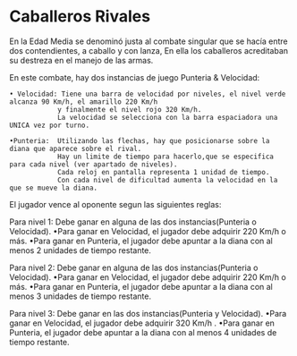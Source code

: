 # Caballeros Rivales

En la Edad Media se denominó justa al combate singular que se hacía entre dos contendientes, a caballo y con lanza, 
En ella los caballeros acreditaban su destreza en el manejo de las armas.

En este combate, hay dos instancias de juego Punteria & Velocidad:

	• Velocidad: Tiene una barra de velocidad por niveles, el nivel verde alcanza 90 Km/h, el amarillo 220 Km/h
				y finalmente el nivel rojo 320 Km/h.
	 			La velocidad se selecciona con la barra espaciadora una UNICA vez por turno.
	 			
	•Punteria:  Utilizando las flechas, hay que posicionarse sobre la diana que aparece sobre el rival.
				Hay un limite de tiempo para hacerlo,que se especifica para cada nivel (ver apartado de niveles).
				Cada reloj en pantalla representa 1 unidad de tiempo.
				Con cada nivel de dificultad aumenta la velocidad en la que se mueve la diana.

El jugador vence al oponente segun las siguientes reglas:

Para nivel 1: Debe ganar en alguna de las dos instancias(Punteria o Velocidad).
				•Para ganar en Velocidad, el jugador debe adquirir 220 Km/h o más.
				•Para ganar en Punteria, el jugador debe apuntar a la diana con al menos 2 unidades de tiempo restante.
				
Para nivel 2: Debe ganar en alguna de las dos instancias(Punteria o Velocidad).
				•Para ganar en Velocidad, el jugador debe adquirir 220 Km/h o más.
				•Para ganar en Punteria, el jugador debe apuntar a la diana con al menos 3 unidades de tiempo restante.	
				
Para nivel 3: Debe ganar en las dos instancias(Punteria y Velocidad).
				•Para ganar en Velocidad, el jugador debe adquirir 320 Km/h .
				•Para ganar en Punteria, el jugador debe apuntar a la diana con al menos 4 unidades de tiempo restante.							